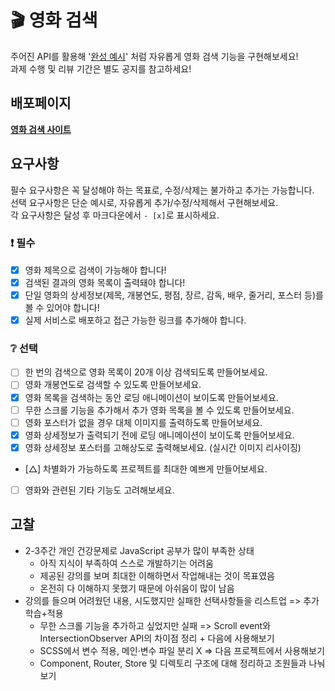# 🎬 영화 검색

주어진 API를 활용해 '[완성 예시](https://stupefied-hodgkin-d9d350.netlify.app/)' 처럼 자유롭게 영화 검색 기능을 구현해보세요!  
과제 수행 및 리뷰 기간은 별도 공지를 참고하세요!

## 배포페이지

**[영화 검색 사이트](https://vercel.com/devybecca/omdb-api/TPJZ47R8R53PRU5VHan7yRtprKW3)**

## 요구사항

필수 요구사항은 꼭 달성해야 하는 목표로, 수정/삭제는 불가하고 추가는 가능합니다.  
선택 요구사항은 단순 예시로, 자유롭게 추가/수정/삭제해서 구현해보세요.  
각 요구사항은 달성 후 마크다운에서 `- [x]`로 표시하세요.

### ❗ 필수

- [x] 영화 제목으로 검색이 가능해야 합니다!
- [x] 검색된 결과의 영화 목록이 출력돼야 합니다!
- [x] 단일 영화의 상세정보(제목, 개봉연도, 평점, 장르, 감독, 배우, 줄거리, 포스터 등)를 볼 수 있어야 합니다!
- [x] 실제 서비스로 배포하고 접근 가능한 링크를 추가해야 합니다.

### ❔ 선택

- [ ] 한 번의 검색으로 영화 목록이 20개 이상 검색되도록 만들어보세요.
- [ ] 영화 개봉연도로 검색할 수 있도록 만들어보세요.
- [x] 영화 목록을 검색하는 동안 로딩 애니메이션이 보이도록 만들어보세요.
- [ ] 무한 스크롤 기능을 추가해서 추가 영화 목록을 볼 수 있도록 만들어보세요.
- [ ] 영화 포스터가 없을 경우 대체 이미지를 출력하도록 만들어보세요.
- [x] 영화 상세정보가 출력되기 전에 로딩 애니메이션이 보이도록 만들어보세요.
- [x] 영화 상세정보 포스터를 고해상도로 출력해보세요. (실시간 이미지 리사이징)
- [△] 차별화가 가능하도록 프로젝트를 최대한 예쁘게 만들어보세요.
- [ ] 영화와 관련된 기타 기능도 고려해보세요.

## 고찰

- 2-3주간 개인 건강문제로 JavaScript 공부가 많이 부족한 상태
  - 아직 지식이 부족하여 스스로 개발하기는 어려움
  - 제공된 강의를 보며 최대한 이해하면서 작업해내는 것이 목표였음
  - 온전히 다 이해하지 못했기 때문에 아쉬움이 많이 남음
- 강의를 들으며 어려웠던 내용, 시도했지만 실패한 선택사항들을 리스트업 => 추가 학습+적용
  - 무한 스크롤 기능을 추가하고 싶었지만 실패
    => Scroll event와 IntersectionObserver API의 차이점 정리 + 다음에 사용해보기
  - SCSS에서 변수 적용, 메인·변수 파일 분리 X => 다음 프로젝트에서 사용해보기
  - Component, Router, Store 및 디렉토리 구조에 대해 정리하고 조원들과 나눠보기
